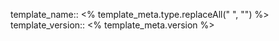 template_name:: <% template_meta.type.replaceAll(" ", "") %>
template_version:: <% template_meta.version %>
